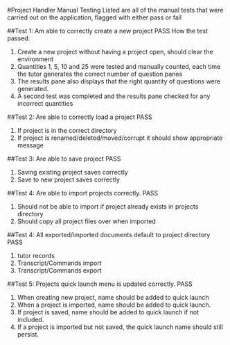 #Project Handler Manual Testing
Listed are all of the manual tests that were carried out on the application, flagged with either
pass or fail

##Test 1: Am able to correctly create a new project
PASS
How the test passed:
1) Create a new project without having a project open, should clear the environment
2) Quantities 1, 5, 10 and 25 were tested and manually counted, each time the tutor generates the
 correct number of question panes
3) The results pane also displays that the right quantity of questions were generated.
2) A second test was completed and the results pane checked for any incorrect quantities

##Test 2: Are able to correctly load a project
PASS
1) If project is in the correct directory
2) If project is renamed/deleted/moved/corrupt it should show appropriate message

##Test 3: Are able to save project
PASS
1) Saving existing project saves correctly
2) Save to new project saves correctly

##Test 4: Are able to import projects correctly.
PASS
1) Should not be able to import if project already exists in projects directory
2) Should copy all project files over when imported

##Test 4: All exported/imported documents default to project directory
PASS
1) tutor records
2) Transcript/Commands import
3) Transcript/Commands export

##Test 5: Projects quick launch menu is updated correctly.
PASS
1) When creating new project, name should be added to quick launch
2) When a project is imported, name should be added to quick launch.
3) If project is saved, name should be added to quick launch if not included.
4) If a project is imported but not saved, the quick launch name should still persist.
